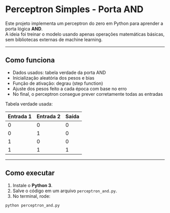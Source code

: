 # Perceptron Simples - Porta AND  

Este projeto implementa um perceptron do zero em Python para aprender a porta lógica **AND**.  
A ideia foi treinar o modelo usando apenas operações matemáticas básicas, sem bibliotecas externas de machine learning.  

---

##  Como funciona  

- Dados usados: tabela verdade da porta AND  
- Inicialização aleatória dos pesos e bias  
- Função de ativação: degrau (step function)  
- Ajuste dos pesos feito a cada época com base no erro  
- No final, o perceptron consegue prever corretamente todas as entradas  

Tabela verdade usada:  

| Entrada 1 | Entrada 2 | Saída |
|-----------|-----------|-------|
| 0         | 0         | 0     |
| 0         | 1         | 0     |
| 1         | 0         | 0     |
| 1         | 1         | 1     |

---

##  Como executar  

1. Instale o **Python 3**.  
2. Salve o código em um arquivo `perceptron_and.py`.  
3. No terminal, rode:  

```bash
python perceptron_and.py


